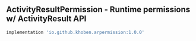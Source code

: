 ## ActivityResultPermission - Runtime permissions w/ ActivityResult API

```bash
implementation 'io.github.khoben.arpermission:1.0.0'
```